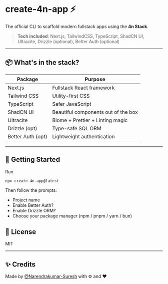 # create-4n-app ⚡

The official CLI to scaffold modern fullstack apps using the **4n Stack**.

> **Tech included**: Next.js, TailwindCSS, TypeScript, ShadCN UI, Ultracite, Drizzle (optional), Better Auth (optional)

---

## 📦 What's in the stack?

| Package        | Purpose                              |
|----------------|--------------------------------------|
| Next.js        | Fullstack React framework            |
| Tailwind CSS   | Utility-first CSS                    |
| TypeScript     | Safer JavaScript                    |
| ShadCN UI      | Beautiful components out of the box |
| Ultracite      | Biome + Prettier + Linting magic    |
| Drizzle (opt)  | Type-safe SQL ORM                   |
| Better Auth (opt)| Lightweight authentication         |

---

## 🚀 Getting Started

Run
```bash
npx create-4n-app@latest
```

Then follow the prompts:
- Project name
- Enable Better Auth?
- Enable Drizzle ORM?
- Choose your package manager (npm / pnpm / yarn / bun)

## 📝 License
MIT

---

## ✨ Credits
Made by [@Narendrakumar-Suresh](https://github.com/Narendrakumar-Suresh) with ⚙ and ❤️
